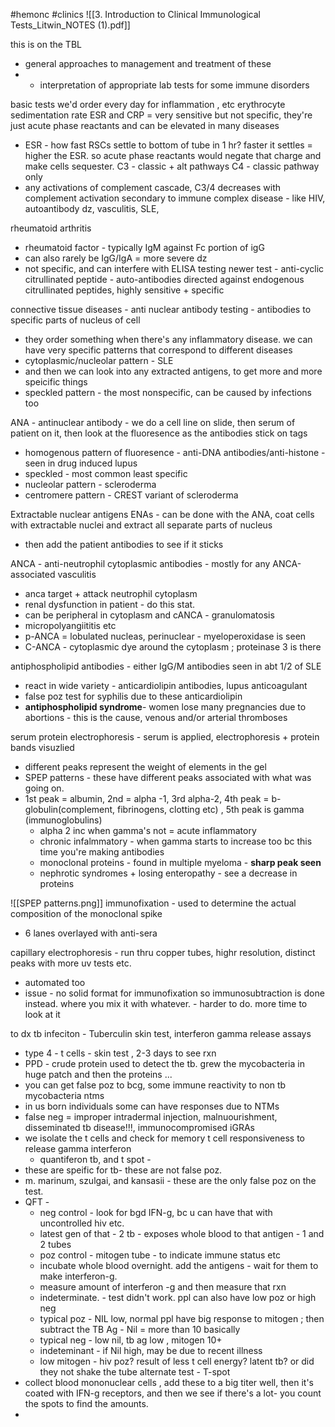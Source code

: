 #hemonc #clinics 
![[3. Introduction to Clinical Immunological Tests_Litwin_NOTES (1).pdf]]

this is on the TBL
- general approaches to management and treatment of these
- - interpretation of appropriate lab tests for some immune disorders 


basic tests we'd order every day for inflammation , etc 
erythrocyte sedimentation rate ESR and CRP = very sensitive but not specific, they're just acute phase reactants and can be elevated in many diseases 
- ESR - how fast RSCs settle to bottom of tube in 1 hr? faster it settles = higher the ESR. so acute phase reactants would negate that charge and make cells sequester. 
C3 - classic + alt pathways
C4 - classic pathway only 
- any activations of complement cascade, C3/4 decreases with complement activation secondary to immune complex disease - like HIV, autoantibody dz, vasculitis, SLE, 

rheumatoid arthritis
- rheumatoid factor - typically IgM against Fc portion of igG 
- can also rarely be IgG/IgA = more severe dz
- not specific, and can interfere with ELISA testing
newer test - anti-cyclic citrullinated peptide - auto-antibodies directed against endogenous citrullinated peptides, highly sensitive + specific 

connective tissue diseases - anti nuclear antibody testing - antibodies to specific parts of nucleus of cell
- they order something when there's any inflammatory disease. we can have very specific patterns that correspond to different diseases 
- cytoplasmic/nucleolar pattern - SLE
- and then we can look into any extracted antigens, to get more and more speicific things 
- speckled pattern - the most nonspecific, can be caused by infections too

ANA - antinuclear antibody - we do a cell line on slide, then serum of patient on it, then look at the fluoresence as the antibodies stick on tags
- homogenous pattern of fluoresence - anti-DNA antibodies/anti-histone - seen in drug induced lupus 
- speckled - most common least specific 
- nucleolar pattern - scleroderma
- centromere pattern - CREST variant of scleroderma 

Extractable nuclear antigens ENAs - can be done with the ANA, coat cells with extractable nuclei and extract all separate parts of nucleus
- then add the patient antibodies to see if it sticks

ANCA - anti-neutrophil cytoplasmic antibodies - mostly for any ANCA-associated vasculitis
- anca target + attack neutrophil cytoplasm 
- renal dysfunction in patient - do this stat. 
- can be peripheral in cytoplasm and cANCA - granulomatosis
- micropolyangiititis etc
- p-ANCA = lobulated nucleas, perinuclear - myeloperoxidase is seen 
- C-ANCA - cytoplasmic dye around the cytoplasm ; proteinase 3 is there

antiphospholipid antibodies - either IgG/M antibodies seen in abt 1/2 of  SLE
- react in wide variety - anticardiolipin antibodies, lupus anticoagulant
- false poz test for syphilis due to these anticardiolipin
- **antiphospholipid syndrome**- women lose many pregnancies due to abortions - this is the cause, venous and/or arterial thromboses 

serum protein electrophoresis - serum is applied, electrophoresis + protein bands visuzlied 
- different peaks represent the weight of elements in the gel 
- SPEP patterns - these have different peaks associated with what was going on. 
- 1st peak = albumin, 2nd = alpha -1, 3rd alpha-2, 4th peak = b-globulin(complement, fibrinogens, clotting etc) , 5th peak is gamma (immunoglobulins)
	- alpha 2 inc when gamma's not = acute inflammatory 
	- chronic infalmmatory - when gamma starts to increase too bc this time you're making antibodies
	- monoclonal proteins - found in multiple myeloma - **sharp peak seen**
	- nephrotic syndromes + losing enteropathy - see a decrease in proteins 

![[SPEP patterns.png]]
immunofixation - used to determine the actual composition of the monoclonal spike 
- 6 lanes overlayed with anti-sera 

capillary electrophoresis - run thru copper tubes, highr resolution, distinct peaks with more uv tests etc. 
- automated too 
- issue - no solid format for immunofixation so immunosubtraction is done instead. where you mix it with whatever. - harder to do. more time to look at it 

to dx tb infeciton - Tuberculin skin test, interferon gamma release assays
- type 4 - t cells - skin test , 2-3 days to see rxn 
- PPD - crude protein used to detect the tb. grew the mycobacteria in huge patch and then the proteins ... 
- you can get false poz to bcg, some immune reactivity to non tb mycobacteria ntms
- in us born individuals some can have responses due to NTMs 
- false neg = improper intradermal injection, malnuourishment, disseminated tb disease!!!, immunocompromised 
iGRAs
- we isolate the t cells and check for memory t cell responsiveness to release gamma interferon 
	- quantiferon tb, and t spot - 
- these are speific for tb- these are not false poz. 
- m. marinum, szulgai, and kansasii - these are the only false poz on the test. 
- QFT -
	- neg control - look for bgd IFN-g, bc u can have that with uncontrolled hiv etc. 
	- latest gen of that - 2 tb - exposes whole blood to that antigen - 1 and 2 tubes
	- poz control - mitogen tube - to indicate immune status etc 
	- incubate whole blood overnight. add the antigens - wait for them to make interferon-g. 
	- measure amount of interferon -g and then measure that rxn 
	- indeterminate. - test didn't work. ppl can also have low poz or high neg 
	- typical poz - NIL low, normal ppl have big response to mitogen ; then subtract the TB Ag - Nil = more than 10 basically 
	- typical neg - low nil, tb ag low , mitogen 10+ 
	- indeteminant - if Nil high, may be due to recent illness 
	- low mitogen - hiv poz? result of less t cell energy? latent tb? or did they not shake the tube
alternate test - T-spot 
- collect blood mononuclear cells , add these to a big titer well, then it's coated with IFN-g receptors, and then we see if there's a lot- you count the spots to find the amounts. 
- 